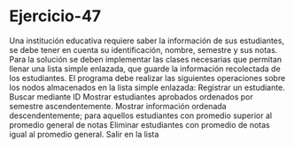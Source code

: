 # Ejercicio-47
Una institución educativa requiere saber la información de sus estudiantes, se debe tener en cuenta su identificación, nombre, semestre y sus notas. Para la solución se deben implementar las clases necesarias que permitan llenar una lista simple enlazada, que guarde la información recolectada de los estudiantes. El programa debe realizar las siguientes operaciones sobre los nodos almacenados en la lista simple enlazada: Registrar un estudiante.  Buscar mediante ID  Mostrar estudiantes aprobados ordenados por semestre ascendentemente.  Mostrar información ordenada descendentemente; para aquellos estudiantes con promedio superior al promedio general de notas  Eliminar estudiantes con promedio de notas igual al promedio general.  Salir en la lista
